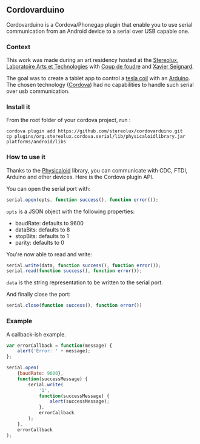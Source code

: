 ## Cordovarduino

Cordovarduino is a Cordova/Phonegap plugin that enable you to use serial communication from an Android device to a serial over USB capable one.

### Context
This work was made during an art residency hosted at the [Stereolux, Laboratoire Arts et Technologies](http://www.stereolux.org/laboratoire-arts-et-technologies/archives) with [Coup de foudre](https://www.facebook.com/coup.defoudre.716) and [Xavier Seignard](http://drangies.fr).

The goal was to create a tablet app to control a [tesla coil](http://www.youtube.com/watch?v=X2elQ6RR7lw) with an [Arduino](http://arduino.cc). The chosen technology ([Cordova](http://cordova.io)) had no capabilities to handle such serial over usb communication.

### Install it
From the root folder of your cordova project, run :
```
cordova plugin add https://github.com/stereolux/cordovarduino.git
cp plugins/org.stereolux.cordova.serial/lib/physicaloidlibrary.jar platforms/android/libs
```

### How to use it
Thanks to the [Physicaloid](https://github.com/ksksue/PhysicaloidLibrary) library, you can communicate with CDC, FTDI, Arduino and other devices. Here is the Cordova plugin API.

You can open the serial port with:
```js
serial.open(opts, function success(), function error());
```
`opts` is a JSON object with the following properties:

- baudRate: defaults to 9600
- dataBits: defaults to 8
- stopBits: defaults to 1
- parity: defaults to 0

You're now able to read and write:
```js
serial.write(data, function success(), function error());
serial.read(function success(), function error());
```
`data` is the string representation to be written to the serial port.

And finally close the port:
```js
serial.close(function success(), function error())
```

### Example

A callback-ish example.

```js
var errorCallback = function(message) {
    alert('Error: ' + message);
};

serial.open(
   	{baudRate: 9600},
    function(successMessage) {
        serial.write(
            '1',
            function(successMessage) {
                alert(successMessage);
            },
            errorCallback
        );
    },
    errorCallback
);
```